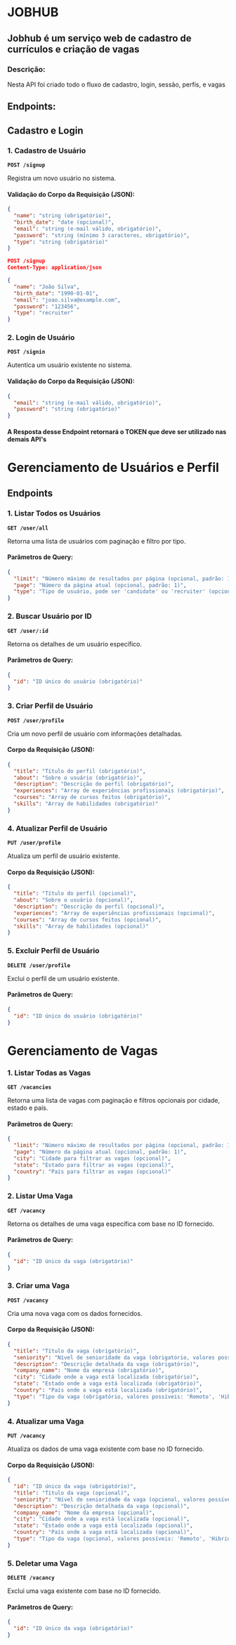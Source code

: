 # JOBHUB

## Jobhub é um serviço web de cadastro de currículos e criação de vagas

### Descrição:

Nesta API foi criado todo o fluxo de cadastro, login, sessão, perfis, e vagas

## Endpoints:

## Cadastro e Login 

### **1. Cadastro de Usuário**
**`POST /signup`**

Registra um novo usuário no sistema.

#### **Validação do Corpo da Requisição (JSON):**
  ```json
  {
    "name": "string (obrigatório)",
    "birth_date": "date (opcional)",
    "email": "string (e-mail válido, obrigatório)",
    "password": "string (mínimo 3 caracteres, obrigatório)",
    "type": "string (obrigatório)"
  }

  POST /signup
  Content-Type: application/json

  {
    "name": "João Silva",
    "birth_date": "1990-01-01",
    "email": "joao.silva@example.com",
    "password": "123456",
    "type": "recruiter"
  }
  ```


### **2. Login de Usuário**
**`POST /signin`**

Autentica um usuário existente no sistema.

#### **Validação do Corpo da Requisição (JSON):**
```json
{
  "email": "string (e-mail válido, obrigatório)",
  "password": "string (obrigatório)"
}
```

#### A Resposta desse Endpoint retornará o TOKEN que deve ser utilizado nas demais API's



# Gerenciamento de Usuários e Perfil

## **Endpoints**

### **1. Listar Todos os Usuários**
**`GET /user/all`**

Retorna uma lista de usuários com paginação e filtro por tipo.

#### **Parâmetros de Query:**
```json
{
  "limit": "Número máximo de resultados por página (opcional, padrão: 10, máx: 100)",
  "page": "Número da página atual (opcional, padrão: 1)",
  "type": "Tipo de usuário, pode ser 'candidate' ou 'recruiter' (opcional, padrão: 'candidate')"
}
```

### **2. Buscar Usuário por ID**
**`GET /user/:id`**

Retorna os detalhes de um usuário específico.

#### **Parâmetros de Query:**
```json
{
  "id": "ID único do usuário (obrigatório)"
}
```

### **3. Criar Perfil de Usuário**
**`POST /user/profile`**

Cria um novo perfil de usuário com informações detalhadas.

#### **Corpo da Requisição (JSON):**
```json
{
  "title": "Título do perfil (obrigatório)",
  "about": "Sobre o usuário (obrigatório)",
  "description": "Descrição do perfil (obrigatório)",
  "experiences": "Array de experiências profissionais (obrigatório)",
  "courses": "Array de cursos feitos (obrigatório)",
  "skills": "Array de habilidades (obrigatório)"
}
```

### **4. Atualizar Perfil de Usuário**
**`PUT /user/profile`**

Atualiza um perfil de usuário existente.

#### **Corpo da Requisição (JSON):**
```json
{
  "title": "Título do perfil (opcional)",
  "about": "Sobre o usuário (opcional)",
  "description": "Descrição do perfil (opcional)",
  "experiences": "Array de experiências profissionais (opcional)",
  "courses": "Array de cursos feitos (opcional)",
  "skills": "Array de habilidades (opcional)"
}
```

### **5. Excluir Perfil de Usuário**
**`DELETE /user/profile`**

Exclui o perfil de um usuário existente.

#### **Parâmetros de Query:**
```json
{
  "id": "ID único do usuário (obrigatório)"
}
```


# Gerenciamento de Vagas

### **1. Listar Todas as Vagas**
**`GET /vacancies`**

Retorna uma lista de vagas com paginação e filtros opcionais por cidade, estado e país.

#### **Parâmetros de Query:**
```json
{
  "limit": "Número máximo de resultados por página (opcional, padrão: 10, máx: 100)",
  "page": "Número da página atual (opcional, padrão: 1)",
  "city": "Cidade para filtrar as vagas (opcional)",
  "state": "Estado para filtrar as vagas (opcional)",
  "country": "País para filtrar as vagas (opcional)"
}
```

### **2. Listar Uma Vaga**
**`GET /vacancy`**

Retorna os detalhes de uma vaga específica com base no ID fornecido.

#### **Parâmetros de Query:**
```json
{
  "id": "ID único da vaga (obrigatório)"
}
```

### **3. Criar uma Vaga**
**`POST /vacancy`**

Cria uma nova vaga com os dados fornecidos.

#### **Corpo da Requisição (JSON):**
```json
{
  "title": "Título da vaga (obrigatório)",
  "seniority": "Nível de senioridade da vaga (obrigatório, valores possíveis: 'Junior', 'Pleno', 'Senior', 'Especialista')",
  "description": "Descrição detalhada da vaga (obrigatório)",
  "company_name": "Nome da empresa (obrigatório)",
  "city": "Cidade onde a vaga está localizada (obrigatório)",
  "state": "Estado onde a vaga está localizada (obrigatório)",
  "country": "País onde a vaga está localizada (obrigatório)",
  "type": "Tipo da vaga (obrigatório, valores possíveis: 'Remoto', 'Hibrido', 'Presencial')"
}
```

### **4. Atualizar uma Vaga**
**`PUT /vacancy`**

Atualiza os dados de uma vaga existente com base no ID fornecido.

#### **Corpo da Requisição (JSON):**
```json
{
  "id": "ID único da vaga (obrigatório)",
  "title": "Título da vaga (opcional)",
  "seniority": "Nível de senioridade da vaga (opcional, valores possíveis: 'Junior', 'Pleno', 'Senior', 'Especialista')",
  "description": "Descrição detalhada da vaga (opcional)",
  "company_name": "Nome da empresa (opcional)",
  "city": "Cidade onde a vaga está localizada (opcional)",
  "state": "Estado onde a vaga está localizada (opcional)",
  "country": "País onde a vaga está localizada (opcional)",
  "type": "Tipo da vaga (opcional, valores possíveis: 'Remoto', 'Hibrido', 'Presencial')"
}
```

### **5. Deletar uma Vaga**
**`DELETE /vacancy`**

Exclui uma vaga existente com base no ID fornecido.

#### **Parâmetros de Query:**
```json
{
  "id": "ID único da vaga (obrigatório)"
}
```